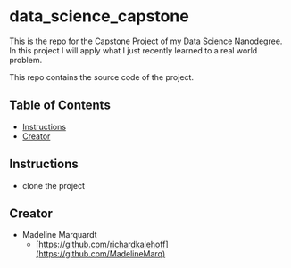 # data_science_capstone

This is the repo for the Capstone Project of my Data Science Nanodegree. In this project I will apply what I just recently learned to a real world problem.

This repo contains the source code of the project.

## Table of Contents

* [Instructions](#instructions)
* [Creator](#creators)

## Instructions

* clone the project


## Creator

* Madeline Marquardt
    - [https://github.com/richardkalehoff](https://github.com/MadelineMarq)
 
